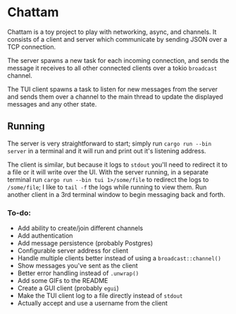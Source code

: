 # Chattam
Chattam is a toy project to play with networking, async, and channels. It consists of a client and server
which communicate by sending JSON over a TCP connection.

The server spawns a new task for each incoming connection, and sends the message it receives to all other
connected clients over a tokio `broadcast` channel.

The TUI client spawns a task to listen for new messages from the server and sends them over a channel to the
main thread to update the displayed messages and any other state.

## Running
The server is very straightforward to start; simply run `cargo run --bin server` in a terminal and
it will run and print out it's listening address.

The client is similar, but because it logs to `stdout` you'll need to redirect it to a file or it will
write over the UI. With the server running, in a separate terminal run `cargo run --bin tui 1>/some/file`
to redirect the logs to `/some/file`; I like to `tail -f` the logs while running to view them.
Run another client in a 3rd terminal window to begin messaging back and forth.


### To-do:
- Add ability to create/join different channels
- Add authentication
- Add message persistence (probably Postgres)
- Configurable server address for client
- Handle multiple clients better instead of using a `broadcast::channel()`
- Show messages you've sent as the client
- Better error handling instead of `.unwrap()`
- Add some GIFs to the README
- Create a GUI client (probably `egui`)
- Make the TUI client log to a file directly instead of `stdout`
- Actually accept and use a username from the client
